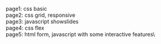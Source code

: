 page1: css basic\
page2: css grid, responsive\
page3: javascript showslides\
page4: css flex\
page5: html form, javascript with some interactive features\
